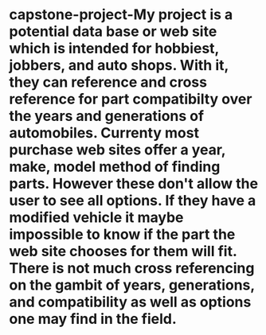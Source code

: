 # capstone-project-My project is a potential data base or web site which is intended for hobbiest, jobbers, and auto shops. With it, they can reference and cross reference for part compatibilty over the years and generations of automobiles. Currenty most purchase web sites offer a year, make, model method of finding parts. However these don't allow the user to see all options. If they have a modified vehicle it maybe impossible to know if the part the web site chooses for them will fit. There is not much cross referencing on the gambit of years, generations, and compatibility as well as options one may find in the field.  
